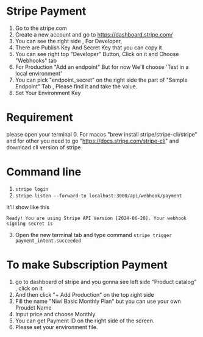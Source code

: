 # Stripe Payment

1. Go to the stripe.com
2. Create a new account and go to https://dashboard.stripe.com/
3. You can see the right side , For Developer,
4. There are Publish Key And Secret Key that you can copy it
5. You can see right top "Developer" Button, Click on it and Choose "Webhooks" tab
6. For Production "Add an endpoint" But for now We'll choose 'Test in a local environment'
7. You can pick "endpoint_secret" on the right side the part of "Sample Endpoint" Tab , Please find it and take the value.
8. Set Your Environment Key

# Requirement

please open your terminal 0. For macos "brew install stripe/stripe-cli/stripe" and for other you need to go "https://docs.stripe.com/stripe-cli" and download cli version of stripe

# Command line

1. `stripe login`
2. `stripe listen --forward-to localhost:3000/api/webhook/payment`

It'll show like this

```
Ready! You are using Stripe API Version [2024-06-20]. Your webhook signing secret is
```

3. Open the new terminal tab and type command `stripe trigger payment_intent.succeeded`

# To make Subscription Payment

1. go to dashboard of stripe and you gonna see left side "Product catalog" , click on it
2. And then click "+ Add Production" on the top right side
3. Fill the name "Niwi Basic Monthly Plan" but you can use your own Proudct Name
4. Input price and choose Monthly
5. You can get Payment ID on the right side of the screen.
6. Please set your environment file.